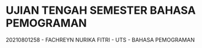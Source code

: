 # UJIAN TENGAH SEMESTER BAHASA PEMOGRAMAN
20210801258 - FACHREYN NURIKA FITRI - UTS - BAHASA PEMOGRAMAN